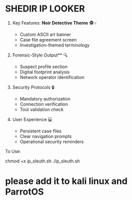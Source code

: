 # SHEDIR IP LOOKER
1. Key Features:
**Noir Detective Theme** 🕵️♂️  
   - Custom ASCII art banner  
   - Case file agreement screen  
   - Investigation-themed terminology  

2. Forensic-Style Output** 🔍  
   - Suspect profile section  
   - Digital footprint analysis  
   - Network operator identification  

3. Security Protocols 🔒  
   - Mandatory authorization  
   - Connection verification  
   - Tool validation check  

4. User Experience 💻  
   - Persistent case files  
   - Clear navigation prompts  
   - Operational security reminders  

 To Use: 

chmod +x ip_sleuth.sh
./ip_sleuth.sh
# please add it to kali linux and ParrotOS
